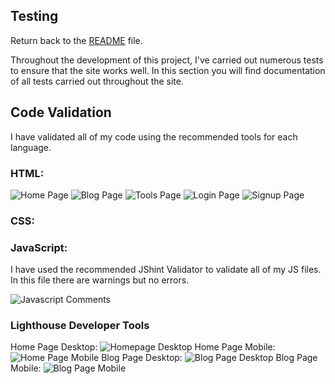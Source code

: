 ## Testing

Return back to the [README](README.md) file.

Throughout the development of this project, I've carried out numerous tests to ensure that the site works well. In this section you will find documentation of all tests carried out throughout the site.

## Code Validation 
I have validated all of my code using the recommended tools for each language.
### HTML: 

![Home Page](https://res.cloudinary.com/dulvjkxha/image/upload/v1704133059/Testing%20Images/Home_Page_Validator_hrewar.png)
![Blog Page](https://res.cloudinary.com/dulvjkxha/image/upload/v1704133059/Testing%20Images/Blog_Page_Validator_Pass_zuoiej.png)
![Tools Page](https://res.cloudinary.com/dulvjkxha/image/upload/v1704140252/Testing%20Images/Tools_Page_Validator_x7rmoz.png)
![Login Page](https://res.cloudinary.com/dulvjkxha/image/upload/v1704133059/Testing%20Images/Login_Page_Validator_up8kjz.png)
![Signup Page](https://res.cloudinary.com/dulvjkxha/image/upload/v1704133059/Testing%20Images/Signup_Page_Validator_f3loqx.png)

### CSS:

### JavaScript: 
I have used the recommended JShint Validator to validate all of my JS files.
In this file there are warnings but no errors. 

![Javascript Comments](https://res.cloudinary.com/dulvjkxha/image/upload/v1704144108/Testing%20Images/JavaScript_Comments_wd4oig.png)

### Lighthouse Developer Tools
Home Page Desktop:
![Homepage Desktop](https://res.cloudinary.com/dulvjkxha/image/upload/v1704180162/Testing%20Images/Light_House_Home_Desktop_i9ukz7.png)
Home Page Mobile:
![Home Page Mobile](https://res.cloudinary.com/dulvjkxha/image/upload/v1704180162/Testing%20Images/Lighthouse_Home_tjocrk.png)
Blog Page Desktop:
![Blog Page Desktop](https://res.cloudinary.com/dulvjkxha/image/upload/v1704180162/Testing%20Images/Lighthouse_Blog_Desktop_i3ez6h.png)
Blog Page Mobile:
![Blog Page Mobile](https://res.cloudinary.com/dulvjkxha/image/upload/v1704180163/Testing%20Images/Lighthouse_Blog_pddyn0.png)

